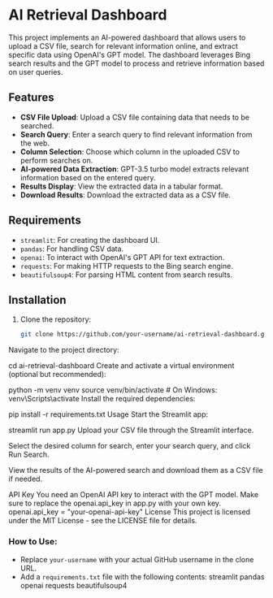 # AI Retrieval Dashboard

This project implements an AI-powered dashboard that allows users to upload a CSV file, search for relevant information online, and extract specific data using OpenAI's GPT model. The dashboard leverages Bing search results and the GPT model to process and retrieve information based on user queries.

## Features
- **CSV File Upload**: Upload a CSV file containing data that needs to be searched.
- **Search Query**: Enter a search query to find relevant information from the web.
- **Column Selection**: Choose which column in the uploaded CSV to perform searches on.
- **AI-powered Data Extraction**: GPT-3.5 turbo model extracts relevant information based on the entered query.
- **Results Display**: View the extracted data in a tabular format.
- **Download Results**: Download the extracted data as a CSV file.

## Requirements
- `streamlit`: For creating the dashboard UI.
- `pandas`: For handling CSV data.
- `openai`: To interact with OpenAI's GPT API for text extraction.
- `requests`: For making HTTP requests to the Bing search engine.
- `beautifulsoup4`: For parsing HTML content from search results.

## Installation

1. Clone the repository:
   ```bash
   git clone https://github.com/your-username/ai-retrieval-dashboard.git
Navigate to the project directory:

cd ai-retrieval-dashboard
Create and activate a virtual environment (optional but recommended):

python -m venv venv
source venv/bin/activate  # On Windows: venv\Scripts\activate
Install the required dependencies:

pip install -r requirements.txt
Usage
Start the Streamlit app:

streamlit run app.py
Upload your CSV file through the Streamlit interface.

Select the desired column for search, enter your search query, and click Run Search.

View the results of the AI-powered search and download them as a CSV file if needed.

API Key
You need an OpenAI API key to interact with the GPT model. Make sure to replace the openai.api_key in app.py with your own key.
openai.api_key = "your-openai-api-key"
License
This project is licensed under the MIT License - see the LICENSE file for details.

### How to Use:
- Replace `your-username` with your actual GitHub username in the clone URL.
- Add a `requirements.txt` file with the following contents:
streamlit pandas openai requests beautifulsoup4
